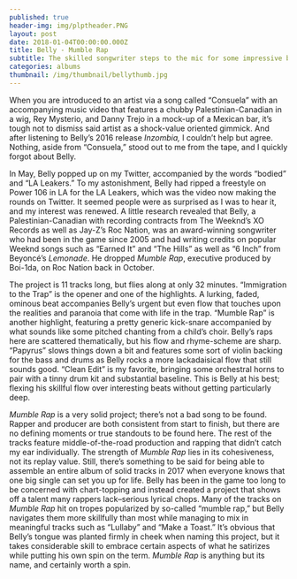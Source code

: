 ```yaml
---
published: true
header-img: img/plptheader.PNG
layout: post
date: 2018-01-04T00:00:00.000Z
title: Belly - Mumble Rap
subtitle: The skilled songwriter steps to the mic for some impressive bars
categories: albums
thumbnail: /img/thumbnail/bellythumb.jpg
---
```

<p>When you are introduced to an artist via a song called &ldquo;Consuela&rdquo; with an accompanying music video that features a chubby Palestinian-Canadian in a wig, Rey Mysterio, and Danny Trejo in a mock-up of a Mexican bar, it&rsquo;s tough not to dismiss said artist as a shock-value oriented gimmick. And after listening to Belly&rsquo;s 2016 release <em>Inzombia,</em> I couldn&rsquo;t help but agree. Nothing, aside from &ldquo;Consuela,&rdquo; stood out to me from the tape, and I quickly forgot about Belly.</p>
<p>In May, Belly popped up on my Twitter, accompanied by the words &ldquo;bodied&rdquo; and &ldquo;LA Leakers.&rdquo; To my astonishment, Belly had ripped a freestyle on Power 106 in LA for the LA Leakers, which was the video now making the rounds on Twitter. It seemed people were as surprised as I was to hear it, and my interest was renewed. A little research revealed that Belly, a Palestinian-Canadian with recording contracts from The Weeknd&rsquo;s XO Records as well as Jay-Z&rsquo;s Roc Nation, was an award-winning songwriter who had been in the game since 2005 and had writing credits on popular Weeknd songs such as &ldquo;Earned It&rdquo; and &ldquo;The Hills&rdquo; as well as &ldquo;6 Inch&rdquo; from Beyonc&eacute;&rsquo;s <em>Lemonade</em>. He dropped <em>Mumble Rap</em>, executive produced by Boi-1da, on Roc Nation back in October.</p>
<p>The project is 11 tracks long, but flies along at only 32 minutes. &ldquo;Immigration to the Trap&rdquo; is the opener and one of the highlights. A lurking, faded, ominous beat accompanies Belly&rsquo;s urgent but even flow that touches upon the realities and paranoia that come with life in the trap. &ldquo;Mumble Rap&rdquo; is another highlight, featuring a pretty generic kick-snare accompanied by what sounds like some pitched chanting from a child&rsquo;s choir. Belly&rsquo;s raps here are scattered thematically, but his flow and rhyme-scheme are sharp. &ldquo;Papyrus&rdquo; slows things down a bit and features some sort of violin backing for the bass and drums as Belly rocks a more lackadaisical flow that still sounds good. &ldquo;Clean Edit&rdquo; is my favorite, bringing some orchestral horns to pair with a tinny drum kit and substantial baseline. This is Belly at his best; flexing his skillful flow over interesting beats without getting particularly deep.</p>
<p><em>Mumble Rap </em>is a very solid project; there&rsquo;s not a bad song to be found. Rapper and producer are both consistent from start to finish, but there are no defining moments or true standouts to be found here. The rest of the tracks feature middle-of-the-road production and rapping that didn&rsquo;t catch my ear individually. The strength of <em>Mumble Rap</em> lies in its cohesiveness, not its replay value. Still, there&rsquo;s something to be said for being able to assemble an entire album of solid tracks in 2017 when everyone knows that one big single can set you up for life. Belly has been in the game too long to be concerned with chart-topping and instead created a project that shows off a talent many rappers lack&ndash;serious lyrical chops. Many of the tracks on <em>Mumble Rap</em> hit on tropes popularized by so-called &ldquo;mumble rap,&rdquo; but Belly navigates them more skillfully than most while managing to mix in meaningful tracks such as &ldquo;Lullaby&rdquo; and &ldquo;Make a Toast.&rdquo; It&rsquo;s obvious that Belly&rsquo;s tongue was planted firmly in cheek when naming this project, but it takes considerable skill to embrace certain aspects of what he satirizes while putting his own spin on the term. <em>Mumble Rap</em> is anything but its name, and certainly worth a spin.</p>
